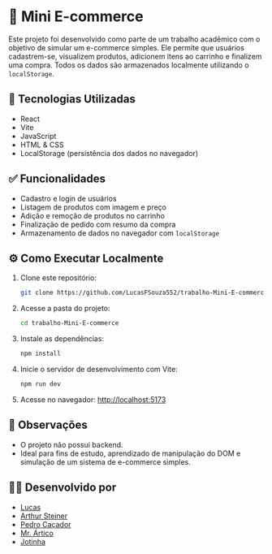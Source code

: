 
# 🛒 Mini E-commerce

Este projeto foi desenvolvido como parte de um trabalho acadêmico com o objetivo de simular um e-commerce simples. Ele permite que usuários cadastrem-se, visualizem produtos, adicionem itens ao carrinho e finalizem uma compra. Todos os dados são armazenados localmente utilizando o `localStorage`.

## 🚀 Tecnologias Utilizadas

- React
- Vite
- JavaScript
- HTML & CSS
- LocalStorage (persistência dos dados no navegador)

## ✅ Funcionalidades

- Cadastro e login de usuários
- Listagem de produtos com imagem e preço
- Adição e remoção de produtos no carrinho
- Finalização de pedido com resumo da compra
- Armazenamento de dados no navegador com `localStorage`

## ⚙️ Como Executar Localmente

1. Clone este repositório:
   ```bash
   git clone https://github.com/LucasFSouza552/trabalho-Mini-E-commerce.git
   ```
2. Acesse a pasta do projeto:
   ```bash
   cd trabalho-Mini-E-commerce
   ```
3. Instale as dependências:
   ```bash
   npm install
   ```
4. Inicie o servidor de desenvolvimento com Vite:
   ```bash
   npm run dev
   ```
5. Acesse no navegador: [http://localhost:5173](http://localhost:5173)

## 📌 Observações

- O projeto não possui backend.
- Ideal para fins de estudo, aprendizado de manipulação do DOM e simulação de um sistema de e-commerce simples.

## 👨‍💻 Desenvolvido por

- [Lucas](https://github.com/LucasFSouza552)
- [Arthur Steiner](https://github.com/arthursteinerr)  
- [Pedro Caçador](https://github.com/PedroCacador)  
- [Mr. Ártico](https://github.com/MrArtico)  
- [Jotinha](https://github.com/Jotinha14)
